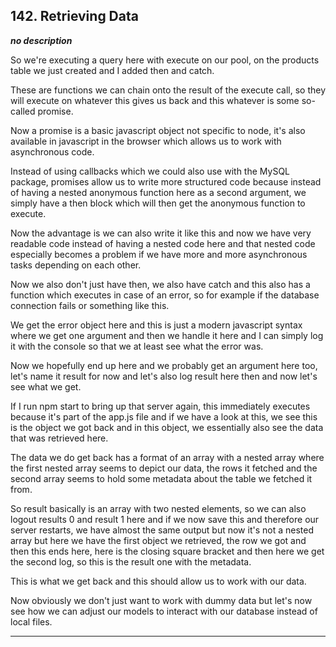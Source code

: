 ## 142. Retrieving Data

<strong><em>no description</em></strong>

So we're executing a query here with execute on our pool, on the products table
we just created and I added then and catch. 

These are functions we can chain onto the result of the execute call, so they
will execute on whatever this gives us back and this whatever is some so-called
promise. 

Now a promise is a basic javascript object not specific to node, it's also
available in javascript in the browser which allows us to work with asynchronous
code. 

Instead of using callbacks which we could also use with the MySQL package,
promises allow us to write more structured code because instead of having a
nested anonymous function here as a second argument, we simply have a then block
which will then get the anonymous function to execute. 

Now the advantage is we can also write it like this and now we have very
readable code instead of having a nested code here and that nested code
especially becomes a problem if we have more and more asynchronous tasks
depending on each other. 

Now we also don't just have then, we also have catch and this also has a
function which executes in case of an error, so for example if the database
connection fails or something like this. 

We get the error object here and this is just a modern javascript syntax where
we get one argument and then we handle it here and I can simply log it with the
console so that we at least see what the error was. 

Now we hopefully end up here and we probably get an argument here too, let's
name it result for now and let's also log result here then and now let's see
what we get. 

If I run npm start to bring up that server again, this immediately executes
because it's part of the app.js file and if we have a look at this, we see this
is the object we got back and in this object, we essentially also see the data
that was retrieved here. 

The data we do get back has a format of an array with a nested array where the
first nested array seems to depict our data, the rows it fetched and the second
array seems to hold some metadata about the table we fetched it from. 

So result basically is an array with two nested elements,  so we can also logout
results 0 and result 1 here and if we now save this and therefore our server
restarts, we have almost the same output but now it's not a nested array but
here we have the first object we retrieved, the row we got and then this ends
here, here is the closing square bracket and then here we get the second log, so
this is the result one with the metadata. 

This is what we get back and this should allow us to work with our data. 

Now obviously we don't just want to work with dummy data but let's now see how
we can adjust our models to interact with our database instead of local files. 

---